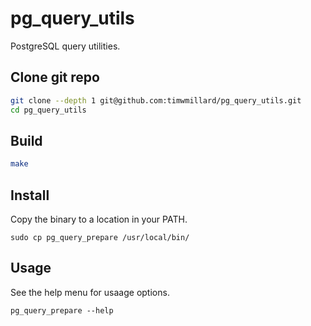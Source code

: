 # pg_query_utils

PostgreSQL query utilities.

## Clone git repo

```sh
git clone --depth 1 git@github.com:timwmillard/pg_query_utils.git
cd pg_query_utils
```

## Build

```sh
make
```

## Install

Copy the binary to a location in your PATH.

```
sudo cp pg_query_prepare /usr/local/bin/
```

## Usage

See the help menu for usaage options.

```
pg_query_prepare --help

```


